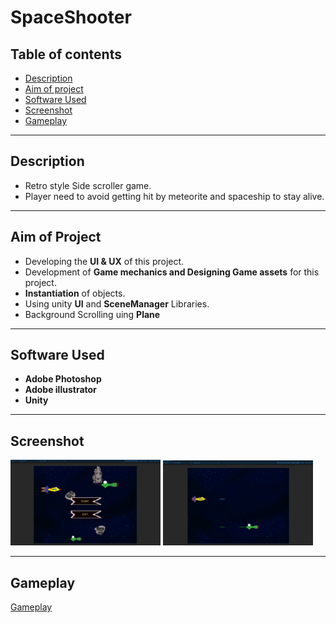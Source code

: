 # SpaceShooter
 ## Table of contents
* [Description](#Description)
* [Aim of project](#Aim-of-project)
* [Software Used](#Software-used)
* [Screenshot](#screenshot)
* [Gameplay](#Gameplay)

------------------------------------------------------------------------------------------------------
 ## Description
- Retro style Side scroller game. 
- Player need to avoid getting hit by meteorite and spaceship to stay alive.

------------------------------------------------------------------------------------------------------
 ## Aim of Project
- Developing the **UI & UX** of this project.
- Development of **Game mechanics and Designing Game assets** for this project.
- **Instantiation** of objects.
- Using unity **UI** and **SceneManager** Libraries.
- Background Scrolling uing **Plane**

------------------------------------------------------------------------------------------------------
## Software Used
- **Adobe Photoshop**
- **Adobe illustrator**
- **Unity**

------------------------------------------------------------------------------------------------------
## Screenshot
<img src="https://github.com/gauravk908567/SpaceShooter/blob/main/Assets/Space_Shooter_MainMenu.png" width="240"> 
<img src="https://github.com/gauravk908567/SpaceShooter/blob/main/Assets/Space_Shooter_Gameplay.png" width="240"> 

------------------------------------------------------------------------------------------------------
## Gameplay

[Gameplay](https://youtu.be/6oHc74w7ANw)

